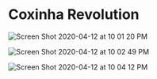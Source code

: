 # Coxinha Revolution

![Screen Shot 2020-04-12 at 10 01 20 PM](https://user-images.githubusercontent.com/2091116/79086190-34aaae00-7d09-11ea-9f1a-5a83364f2923.png)

![Screen Shot 2020-04-12 at 10 02 49 PM](https://user-images.githubusercontent.com/2091116/79086248-61f75c00-7d09-11ea-901b-e0640b213ab4.png)


![Screen Shot 2020-04-12 at 10 04 12 PM](https://user-images.githubusercontent.com/2091116/79086294-8fdca080-7d09-11ea-9361-7146e48b0b44.png)
